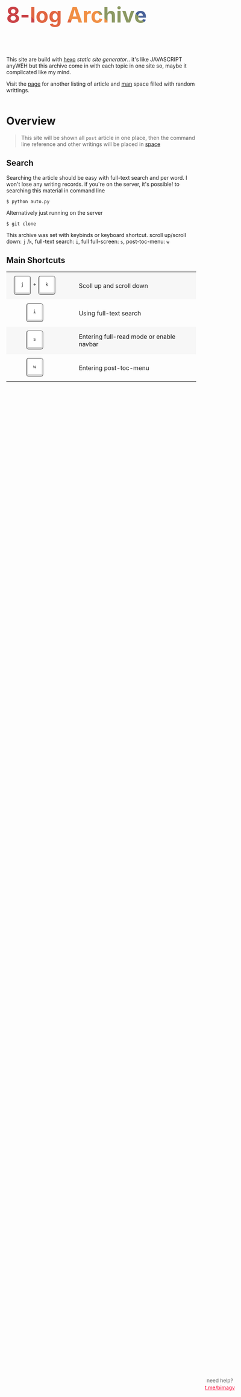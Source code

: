 <div style="margin-top:-3.4em;margin-bottom:-2.5em;"class="gradient">
  <h2>8-log Archive</h2>
</div>

<div style="background: transparent url(https://api.netlify.com/api/v1/badges/95b6550b-d1cb-44d6-912d-011055d10ccd/deploy-status) no-repeat; height: 50px; width: 300px;"></div>

This site are build with [hexo](https://hexo.io) *static site generator*.. it's like JAVASCRIPT anyWEH but this archive come in with each topic in one site so, maybe it complicated like my mind.

Visit the [page](space/) for another listing of article and [man](space/man) space filled with random writtings.

<header class="global">
<p class="help">
	<span>need help?</span>
	<a href="https://t.me/bimagv" onclick="return SnapABug.startLink();" class="chat">
		t.me/bimagv
	</a>
</p>
  <div class="mimi"></div>
</header>
<style>
header.global  {
text-shadow: 0 1px 0 rgba(255, 255, 255, 0.5);
}
header.global p.help:hover {
-moz-transform: scale(1) translateZ(0);
-webkit-transform: scale(1) translateZ(0);
-o-transform: scale(1) translateZ(0);
-ms-transform: scale(1) translateZ(0);
transform: scale(1) translateZ(0);
}
header.global p.help {
width: 210px;
height: 95px;
background-position: center center;
background-image: url(https://res.cloudinary.com/bimagv/image/upload/v1602343992/icon/cloud_x7d4vi.png);
background-repeat: no-repeat;
position: absolute;
margin: 0;
padding: 45px 0 0 0px;
right: 60px;
color: #666;
bottom: 180px;
z-index: 1;
text-align: center;
font-size: 15px;
line-height: 1.4;
-moz-transform: scale(0.9) translateZ(0);
-webkit-transform: scale(0.9) translateZ(0);
-o-transform: scale(0.9) translateZ(0);
-ms-transform: scale(0.9) translateZ(0);
transform: scale(0.9) translateZ(0);
-webkit-transform-origin: 0 100% "";
-moz-transform-origin: 0 100% "";
-ms-transform-origin: 0 100% "";
-o-transform-origin: 0 100% "";
transform-origin: 0 100% "";
-webkit-transition: transform 0.1s ease-in-out;
-moz-transition: transform 0.1s ease-in-out;
-ms-transition: transform 0.1s ease-in-out;
-o-transition: transform 0.1s ease-in-out;
transition: transform 0.1s ease-in-out;
 color: #666;
text-align: center;
font-size: 15px;
line-height: 1.4;
}
header.global p.help a {
display: block;
color: #f03;
}
header.global .mimi {
height: 242px;
width: 100%;
position: absolute;
bottom: 0;
right: 0;
background-position: right top;
background-image: url(https://res.cloudinary.com/bimagv/image/upload/v1602345365/icon/header_werku_qhvi0e.png);
background-repeat: no-repeat;
}
.gradient {
   position: relative;
}
.gradient:after {
   color:#000;
   position: absolute;
   top: 0;
   left: 0;
   z-index: -1;
}
.gradient h2 {
    /* Fallback: Set a background color. */
  background-color: #CA4246;
  /* Create the gradient. */
   background-image: linear-gradient(
        45deg,
        #CA4246 16.666%, 
        #E16541 16.666%, 
        #E16541 33.333%, 
        #F18F43 33.333%, 
        #F18F43 50%, 
        #8B9862 50%, 
        #8B9862 66.666%, 
        #476098 66.666%, 
        #476098 83.333%, 
        #A7489B 83.333%);
  /* Set the background size and repeat properties. */
  background-size: 100%;
  background-repeat: repeat;
  /* Use the text as a mask for the background. */
  /* This will show the gradient as a text color rather than element bg. */
  -webkit-background-clip: text;
  -webkit-text-fill-color: transparent; 
  color: #111111;
  font-size:2.1em;
  /* -webkit-mask-box-image: -webkit-gradient(linear,
            left top, left bottom,
            color-stop(20%,rgba(0,0,0,1)),
            color-stop(100%,rgba(0,0,0,0)));
              font-weight: normal;*/
  font-size: 4em;
  width: 505px;
}
</style>

# Overview
> This site will be shown all ```post``` article in one place, then the command line reference and other writings will be placed in [space](space/)

<h2><i class="fa fa-question-circle"></i> Search</h2>
Searching the article should be easy with full-text search and per word. I won't lose any writing records. if you're on the server, it's possible! to searching this material in command line 

```
$ python auto.py
```

Alternatively just running on the server

```
$ git clone 
```

This archive was set with keybinds or keyboard shortcut. scroll up/scroll down: ```j``` /```k```,  full-text search: ```i```, full full-screen: ```s```, post-toc-menu: ```w```

<div class="keybinds">
  <h2><i class="fa fa-question-circle"></i> Main Shortcuts</h2>
  <table>
    <tr>
      <td><kbd>j</kbd><kbd>k</kbd></td>
      <td>Scoll up and scroll down</td>
    </tr>
    <tr>
      <td><kbd>i</kbd></td>
      <td>Using full-text search</td>
    </tr>
    <tr>
      <td><kbd>s</kbd></td>
      <td>Entering full-read mode or enable navbar</td>
    </tr>
    <tr>
      <td><kbd>w</kbd></td>
      <td>Entering post-toc-menu</td>
    </tr>
  </table>
</div>

<style>
      keybinds {
      /* background: url(https://i.imgur.com/4e5dUxi.jpg); */
      font-family: "Monaco";
      font-size: 12px;
      line-height: 1.2;
      margin: 0;
      padding: 0;
    }
    table {
      border-collapse: collapse;
      margin-bottom: 5em;
    }
    tr {
      outline: 1px solid rgba(0, 0, 0, 0);
    }
    tr:hover {
       outline-color: rgba(0, 0, 0, 0.2);
    }
    tr:hover td {
      background-color: #e7e7e7 !important;
    }
    tr, td {
      transition: all 210ms ease-in-out;
    }
    td {
      padding: 0.3em 1em;
      vertical-align: middle;
    }
    td:first-child {
      text-align: center;
      width: 35%;
      white-space: nowrap;
    }
    kbd {
      background-color: #fff;
      border: 1px solid #ccc;
      color: #333;
      line-height: 1.4;
      text-shadow: 0 1px 0 #fff;
      display: inline-block;
      white-space: nowrap;
      box-shadow: 1px 0 1px 0 #eee, 0 2px 0 2px #ccc, 0 2px 0 3px #444;
      border-radius: 3px;
      box-sizing: border-box;
      position: relative;

      text-align: center;
      margin: 0.5em 2em 1em 0;
      padding: 0.9em 0;
      width: 3em;
    }
    kbd:hover {
      box-shadow: 1px 0 1px 0 #ccc, 0 2px 0 2px #eee, 0 2px 0 3px #ddd;
    }
    kbd:after {
      content: "+";
      display: block;
      padding: 0 0 0 0.8em;
      position: absolute;
      left: 100%;
      top: 0.9em;
    }
    td > kbd:last-child:after {
      content: "";
      display: none;
      padding: 0;
      position: static;
    }
    tr:nth-child(odd) td {
       background: #f7f7f7;
    }
</style>